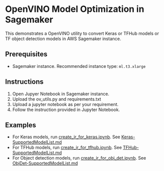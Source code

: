 # OpenVINO Model Optimization in Sagemaker

This demonstrates a OpenVINO utility to convert Keras or TFHub models or TF object detection models in AWS Sagemaker instance.

## Prerequisites

- Sagemaker instance. Recommended instance type: `ml.t3.xlarge`

## Instructions

1. Open Jupyer Notebook in Sagemaker instance.
2. Upload the ov_utils.py and requirements.txt
3. Upload a jupyter notebook as per your requirement.
4. Follow the instruction provided in Jupyter Notebook.

## Examples

- For Keras models, run [create_ir_for_keras.ipynb](create_ir_for_keras.ipynb). See [Keras-SupportedModelList.md](Keras-SupportedModelList.md)
- For TFHub models, run [create_ir_for_tfhub.ipynb](create_ir_for_tfhub.ipynb). See [TFHub-SupportedModelList.md](TFHub-SupportedModelList.md)
- For Object detection models, run [create_ir_for_obj_det.ipynb](create_ir_for_obj_det.ipynb). See [ObjDet-SupportedModelList.md](ObjDet-SupportedModelList.md)
